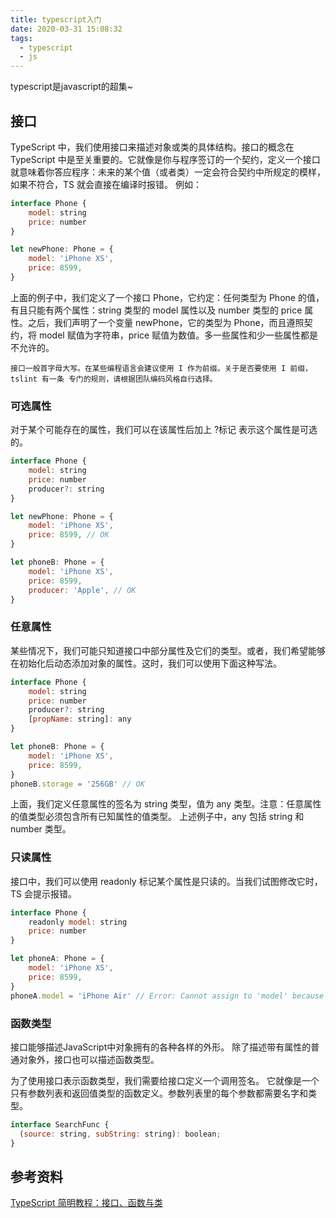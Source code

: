 ```yaml
---
title: typescript入门
date: 2020-03-31 15:08:32
tags: 
  - typescript
  - js
---
```

typescript是javascript的超集~
<!-- more -->
## 接口
TypeScript 中，我们使用接口来描述对象或类的具体结构。接口的概念在 TypeScript 中是至关重要的。它就像是你与程序签订的一个契约，定义一个接口就意味着你答应程序：未来的某个值（或者类）一定会符合契约中所规定的模样，如果不符合，TS 就会直接在编译时报错。
例如：
```js
interface Phone {
    model: string
    price: number
}

let newPhone: Phone = {
    model: 'iPhone XS',
    price: 8599,
}
```
上面的例子中，我们定义了一个接口 Phone，它约定：任何类型为 Phone 的值，有且只能有两个属性：string 类型的 model 属性以及 number 类型的 price 属性。之后，我们声明了一个变量 newPhone，它的类型为 Phone，而且遵照契约，将 model 赋值为字符串，price 赋值为数值。多一些属性和少一些属性都是不允许的。
```
接口一般首字母大写。在某些编程语言会建议使用 I 作为前缀。关于是否要使用 I 前缀，tslint 有一条 专门的规则，请根据团队编码风格自行选择。
```
### 可选属性
对于某个可能存在的属性，我们可以在该属性后加上 ?标记 表示这个属性是可选的。
```js
interface Phone {
    model: string
    price: number
    producer?: string
}

let newPhone: Phone = {
    model: 'iPhone XS',
    price: 8599, // OK
}

let phoneB: Phone = {
    model: 'iPhone XS',
    price: 8599,
    producer: 'Apple', // OK
} 

```
### 任意属性
某些情况下，我们可能只知道接口中部分属性及它们的类型。或者，我们希望能够在初始化后动态添加对象的属性。这时，我们可以使用下面这种写法。
```js
interface Phone {
    model: string
    price: number
    producer?: string
    [propName: string]: any
}

let phoneB: Phone = {
    model: 'iPhone XS',
    price: 8599,
} 
phoneB.storage = '256GB' // OK
```
上面，我们定义任意属性的签名为 string 类型，值为 any 类型。注意：任意属性的值类型必须包含所有已知属性的值类型。 上述例子中，any 包括 string 和 number 类型。
### 只读属性
接口中，我们可以使用 readonly 标记某个属性是只读的。当我们试图修改它时，TS 会提示报错。
```js
interface Phone {
    readonly model: string
    price: number
}

let phoneA: Phone = {
    model: 'iPhone XS',
    price: 8599,
}
phoneA.model = 'iPhone Air' // Error: Cannot assign to 'model' because it is a read-only property.

```
### 函数类型
接口能够描述JavaScript中对象拥有的各种各样的外形。 除了描述带有属性的普通对象外，接口也可以描述函数类型。

为了使用接口表示函数类型，我们需要给接口定义一个调用签名。 它就像是一个只有参数列表和返回值类型的函数定义。参数列表里的每个参数都需要名字和类型。
```js
interface SearchFunc {
  (source: string, subString: string): boolean;
}
```
## 参考资料
<a href="https://juejin.im/post/5ca0a9ae51882568173341bf#heading-16">TypeScript 简明教程：接口、函数与类</a>